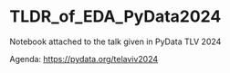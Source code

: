 # TLDR_of_EDA_PyData2024
Notebook attached to the talk given in PyData TLV 2024

Agenda: https://pydata.org/telaviv2024
